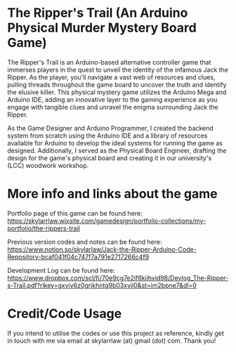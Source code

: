 # The Ripper's Trail (An Arduino Physical Murder Mystery Board Game)

The Ripper's Trail is an Arduino-based alternative controller game that immerses players in the quest to unveil the identity of the infamous Jack the Ripper. As the player, you'll navigate a vast web of resources and clues, pulling threads throughout the game board to uncover the truth and identify the elusive killer. This physical mystery game utilizes the Arduino Mega and Arduino IDE, adding an innovative layer to the gaming experience as you engage with tangible clues and unravel the enigma surrounding Jack the Ripper.

As the Game Designer and Arduino Programmer, I created the backend system from scratch using the Arduino IDE and a library of resources available for Arduino to develop the ideal systems for running the game as designed. Additionally, I served as the Physical Board Engineer, drafting the design for the game's physical board and creating it in our university's (LCC) woodwork workshop.

# More info and links about the game
Portfolio page of this game can be found here: https://skylarrlaw.wixsite.com/gamedesign/portfolio-collections/my-portfolio/the-rippers-trail

Previous version codes and notes can be found here: https://www.notion.so/skylarlaw/Jack-the-Ripper-Arduino-Code-Repository-bcaf041f04c747f7a791e2717266c4f9

Development Log can be found here: https://www.dropbox.com/scl/fi/70e9cg7e2if6kiihvid98/Devlog_The-Ripper-s-Trail.pdf?rlkey=gxviy6z0grjkhntg9b03xyjl0&st=im2bpne7&dl=0

# Credit/Code Usage
If you intend to utilise the codes or use this project as reference, kindly get in touch with me via email at skylarrlaw (at) gmail (dot) com. Thank you!
